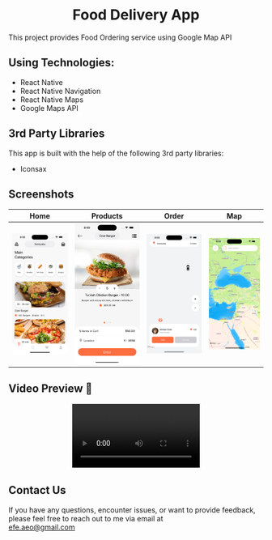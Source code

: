 <h1 align="center">
     Food Delivery App
</h1>



This project provides Food Ordering service using Google Map API

## Using Technologies:
- React Native
- React Native Navigation
- React Native Maps
- Google Maps API


## 3rd Party Libraries

This app is built with the help of the following 3rd party libraries:

- Iconsax


















## Screenshots

| Home | Products | Order | Map |
| --- | --- | --- | --- |
| <img src="https://raw.githubusercontent.com/ozeerr/RestaurantApp/main/assets/gitassets/home.png" alt="OnBoarding" width="100%"/> | <img src="https://raw.githubusercontent.com/ozeerr/RestaurantApp/main/assets/gitassets/product.png" alt="LoginAndRegister" width="100%" /> | <img src="https://raw.githubusercontent.com/ozeerr/RestaurantApp/main/assets/gitassets/order.png" alt="LoginAndRegister" width="100%"/> | <img src="https://raw.githubusercontent.com/ozeerr/RestaurantApp/main/assets/gitassets/map.png" alt="HomePage" width="100%"/> |



## Video Preview 🎥                                                                      
<div align="center">
  <video src="https://github.com/ozeerr/RestaurantApp/assets/137641188/d9d5436c-026c-4b5c-b9f3-572bd4efa3a6" width="50%"/>
</div>

## Contact Us

If you have any questions, encounter issues, or want to provide feedback, please feel free to reach out to me via email at<br>
[efe.aeo@gmail.com](mailto:efe.aeo@gmail.com)<br>
